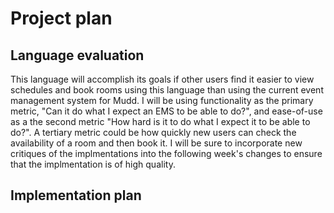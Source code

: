 # Project plan

## Language evaluation

This language will accomplish its goals if other users find it easier to view schedules and book rooms using this language than using the current event management system for Mudd. I will be using functionality as the primary metric, "Can it do what I expect an EMS to be able to do?", and ease-of-use as a the second metric "How hard is it to do what I expect it to be able to do?". A tertiary metric could be how quickly new users can check the availability of a room and then book it. I will be sure to incorporate new critiques of the implmentations into the following week's changes to ensure that the implmentation is of high quality.

## Implementation plan

